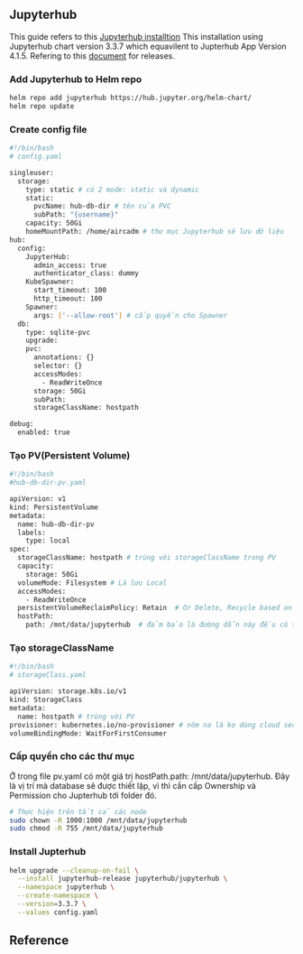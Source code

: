 ## Jupyterhub

This guide refers to this [Jupyterhub installtion]
This installation using Jupyterhub chart version 3.3.7 which equavilent to Jupterhub App Version 4.1.5. Refering to this [document](https://hub.jupyter.org/helm-chart/) for releases.



### Add Jupyterhub to Helm repo

```sh
helm repo add jupyterhub https://hub.jupyter.org/helm-chart/
helm repo update
```

### Create config file

```sh
#!/bin/bash
# config.yaml

singleuser:
  storage:
    type: static # có 2 mode: static và dynamic
    static:
      pvcName: hub-db-dir # tên của PVC
      subPath: "{username}"
    capacity: 50Gi
    homeMountPath: /home/aircadm # thư mục Jupyterhub sẽ lưu dữ liệu
hub:
  config:
    JupyterHub:
      admin_access: true
      authenticator_class: dummy
    KubeSpawner:
      start_timeout: 100
      http_timeout: 100
    Spawner:
      args: ['--allow-root'] # cấp quyền cho Spawner
  db:
    type: sqlite-pvc
    upgrade:
    pvc:
      annotations: {}
      selector: {}
      accessModes:
        - ReadWriteOnce
      storage: 50Gi
      subPath:
      storageClassName: hostpath

debug:
  enabled: true
```

### Tạo PV(Persistent Volume)

```sh
#!/bin/bash
#hub-db-dir-pv.yaml

apiVersion: v1
kind: PersistentVolume
metadata:
  name: hub-db-dir-pv
  labels:
    type: local
spec:
  storageClassName: hostpath # trùng với storageClassName trong PV
  capacity:
    storage: 50Gi 
  volumeMode: Filesystem # Là lưu Local
  accessModes:
    - ReadWriteOnce
  persistentVolumeReclaimPolicy: Retain  # Or Delete, Recycle based on your preference
  hostPath:
    path: /mnt/data/jupyterhub  # đảm bảo là đường dẫn này đều có trên tất cả các node
```

### Tạo storageClassName
```sh
#!/bin/bash
# storageClass.yaml

apiVersion: storage.k8s.io/v1
kind: StorageClass
metadata:
  name: hostpath # trùng với PV
provisioner: kubernetes.io/no-provisioner # nôm na là ko dùng cloud service
volumeBindingMode: WaitForFirstConsumer
```

### Cấp quyền cho các thư mục

Ở trong file pv.yaml có một giá trị hostPath.path: /mnt/data/jupyterhub. Đây là vị trí mà database sẽ được thiết lập, vì thì cần cấp Ownership và Permission cho Jupterhub tới folder đó.
```sh
# Thực hiện trên tất cả các node 
sudo chown -R 1000:1000 /mnt/data/jupyterhub
sudo chmod -R 755 /mnt/data/jupyterhub
```

### Install Jupterhub
```sh
helm upgrade --cleanup-on-fail \
  --install jupyterhub-release jupyterhub/jupyterhub \
  --namespace jupyterhub \
  --create-namespace \
  --version=3.3.7 \
  --values config.yaml
```



## Reference

[Jupyterhub installtion]: https://z2jh.jupyter.org/en/latest/jupyterhub/installation.html
